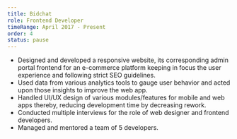 ```yaml
---
title: Bidchat
role: Frontend Developer
timeRange: April 2017 - Present
order: 4
status: pause
---
```

<!--StartFragment-->

* Designed and developed a responsive website, its corresponding admin portal frontend for an e-commerce platform keeping in focus the user experience and following strict SEO guidelines.
* Used data from various analytics tools to gauge user behavior and acted upon those insights to improve the web app.
* Handled UI/UX design of various modules/features for mobile and web apps thereby, reducing development time by decreasing rework.
* Conducted multiple interviews for the role of web designer and frontend developers.
* Managed and mentored a team of 5 developers.

<!--EndFragment-->